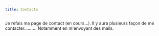 ```yaml
---
title: Contacts
---
```

Je refais ma page de contact (en cours…). Il y aura plusieurs façon de me contacter.......... Notamment en m'envoyant des mails. 